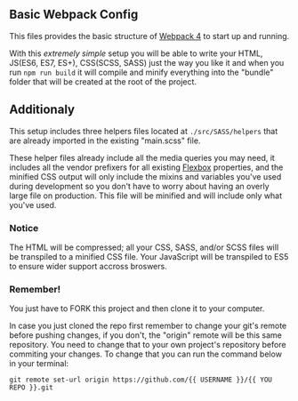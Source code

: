 ## Basic Webpack Config

This files provides the basic structure of [Webpack 4](https://webpack.js.org/) to start up and running.

With this _extremely simple_ setup you will be able to write your HTML, JS(ES6, ES7, ES+), CSS(SCSS, SASS) just the way you like it and when you run `npm run build` it will compile and minify everything into the "bundle" folder that will be created at the root of the project.

## Additionaly

This setup includes three helpers files located at `./src/SASS/helpers` that are already imported in the existing "main.scss" file.

These helper files already include all the media queries you may need, it includes all the vendor prefixers for all existing [Flexbox](https://css-tricks.com/snippets/css/a-guide-to-flexbox/) properties, and the minified CSS output will only include the mixins and variables you've used during development so you don't have to worry about having an overly large file on production. This file will be minified and will include only what you've used.

### Notice

The HTML will be compressed; all your CSS, SASS, and/or SCSS files will be transpiled to a minified CSS file. Your JavaScript will be transpiled to ES5 to ensure wider support accross broswers.

### Remember!

You just have to FORK this project and then clone it to your computer.

In case you just cloned the repo first remember to change your git's remote before pushing changes, if you don't, the "origin" remote will be this same repository. You need to change that to your own project's repository before commiting your changes. To change that you can run the command below in your terminal:

```
git remote set-url origin https://github.com/{{ USERNAME }}/{{ YOU REPO }}.git
```
